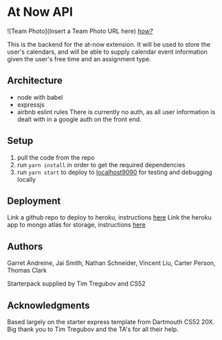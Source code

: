 # At Now API 

![Team Photo](Insert a Team Photo URL here)
[*how?*](https://help.github.com/articles/about-readmes/#relative-links-and-image-paths-in-readme-files)

This is the backend for the at-now extension. It will be used to store the user's calendars, and will be able to supply calendar event information given the user's free time and an assignment type. 

## Architecture

* node with babel
* expressjs
* airbnb eslint rules
There is currently no auth, as all user information is dealt with in a google auth on the front end. 

## Setup

1. pull the code from the repo
2. run `yarn install` in order to get the required dependencies
3. run `yarn start` to deploy to [localhost9090](http://localhost:9090/) for testing and debugging locally


## Deployment

Link a github repo to deploy to heroku, instructions [here](https://devcenter.heroku.com/articles/getting-started-with-nodejs#deploy-the-app)
Link the heroku app to mongo atlas for storage, instructions [here](https://docs.atlas.mongodb.com/getting-started/)

## Authors

Garret Andreine, Jai Smith, Nathan Schneider, Vincent Liu, Carter Person, Thomas Clark

Starterpack supplied by Tim Tregubov and CS52 

## Acknowledgments
Based largely on the starter express template from Dartmouth CS52 20X. Big thank you to Tim Tregubov and the TA's for all their help. 

